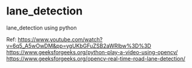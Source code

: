# lane_detection
lane_detection using python

Ref:
https://www.youtube.com/watch?v=6q5_A5wOwDM&pp=ygUKbGFuZSB2aWRlbw%3D%3D
https://www.geeksforgeeks.org/python-play-a-video-using-opencv/
https://www.geeksforgeeks.org/opencv-real-time-road-lane-detection/